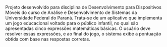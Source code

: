 Projeto desenvolvido para disciplina de Desenvolvimento para Dispositivos Móveis do curso de Análise e Desenvolvimento de Sistemas da Universidade Federal do Paraná.
Trata-se de um aplicativo que implementa um jogo educacional voltado para o público infantil, no qual são apresentadas cinco expressões matemáticas básicas. O usuário deve resolver essas expressões, e ao final do jogo, o sistema exibe a pontuação obtida com base nas respostas corretas.
